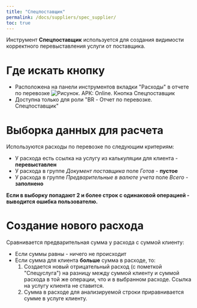 ```yaml
---
title: "Спецпоставщик"
permalink: /docs/suppliers/spec_supplier/
toc: true
---
```


Инструмент **Спецпоставщик** используется для создания видимости корректного перевыставления услуги от поставщика.

# Где искать кнопку
* Расположена на панели инструментов вкладки "Расходы" в отчете по перевозке
![Рисунок. АРК: Online. Кнопка Спецпоставщик](../../images/grid_tools/spec_supp_button.png)
* Доступна только для роли "BR - Отчет по перевозке. Спецпоставщик"

# Выборка данных для расчета
Используются расходы по перевозке по следующим критериям:
* У расхода есть ссылка на услугу из калькуляции для клиента - **перевыставлен**
* У расхода в группе *Документ поставщика* поле *Готов* - **пустое**
* У расхода в группе *Предварительные в валюте учета* поле *Всего* - **заполнено**

**Если в выборку попадают 2 и более строк с одинаковой операцией - выводится ошибка пользователю.**

# Создание нового расхода
Сравнивается предварительная сумма у расхода с суммой клиенту:
* Если суммы равны - ничего не происходит
* Если сумма для клиента **больше** сумма в расходе, то:
  1. Создается новый отрицательный расход (с пометкой "Спецуслуга") на разницу между суммой клиенту и суммой расхода в той же операции, что и в выбранном расходе. Ссылка на услугу клиента не ставится.
  2. Сумма в расходе для анализируемой строки приравнивается сумме в услуге клиенту.
